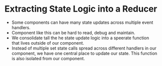 # Extracting State Logic into a Reducer

- Some components can have many state updates across multiple event handlers.
- Component like this can be hard to read, debug and maintain.
- We consolidate tall the he state update logic into a speerate function that lives outside of our component.
- Instead of multiple set state calls spread across different handlers in our component, we have one central place to update our state. This function is also isolated from our component.
